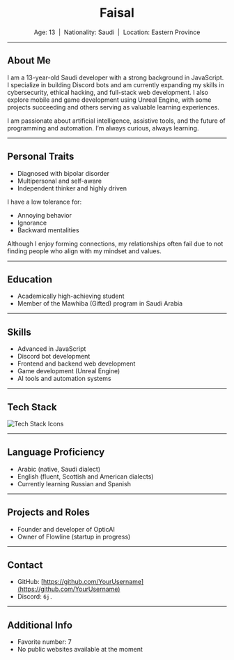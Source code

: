 <h1 align="center">Faisal</h1>

<p align="center">
  Age: 13 &nbsp;|&nbsp; Nationality: Saudi &nbsp;|&nbsp; Location: Eastern Province
</p>

---

## About Me

I am a 13-year-old Saudi developer with a strong background in JavaScript. I specialize in building Discord bots and am currently expanding my skills in cybersecurity, ethical hacking, and full-stack web development. I also explore mobile and game development using Unreal Engine, with some projects succeeding and others serving as valuable learning experiences.

I am passionate about artificial intelligence, assistive tools, and the future of programming and automation. I’m always curious, always learning.

---

## Personal Traits

- Diagnosed with bipolar disorder
- Multipersonal and self-aware
- Independent thinker and highly driven

I have a low tolerance for:
- Annoying behavior
- Ignorance
- Backward mentalities

Although I enjoy forming connections, my relationships often fail due to not finding people who align with my mindset and values.

---

## Education

- Academically high-achieving student
- Member of the Mawhiba (Gifted) program in Saudi Arabia

---

## Skills

- Advanced in JavaScript
- Discord bot development
- Frontend and backend web development
- Game development (Unreal Engine)
- AI tools and automation systems

---

## Tech Stack

<p align="left">
  <img src="https://skillicons.dev/icons?i=js,nodejs,html,css,git,github,unreal,vscode,linux" alt="Tech Stack Icons">
</p>

---

## Language Proficiency

- Arabic (native, Saudi dialect)
- English (fluent, Scottish and American dialects)
- Currently learning Russian and Spanish

---

## Projects and Roles

- Founder and developer of OpticAI
- Owner of Flowline (startup in progress)

---

## Contact

- GitHub: [https://github.com/YourUsername](https://github.com/YourUsername)
- Discord: `6j.`

---

## Additional Info

- Favorite number: 7
- No public websites available at the moment
